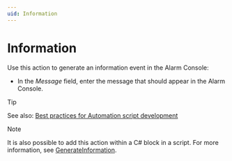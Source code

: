 ```yaml
---
uid: Information
---
```


# Information

Use this action to generate an information event in the Alarm Console:

- In the *Message* field, enter the message that should appear in the Alarm Console.

> [!TIP]
> See also: [Best practices for Automation script development](xref:Automation_best_practices_information_events)

> [!NOTE]
> It is also possible to add this action within a C# block in a script. For more information, see [GenerateInformation](xref:Skyline.DataMiner.Automation.Engine.GenerateInformation(System.String)).
